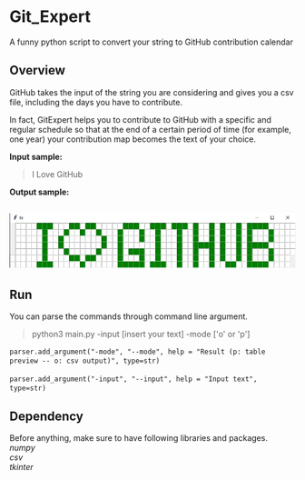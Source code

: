 # Git_Expert
A funny python script to convert your string to GitHub contribution calendar
## Overview

GitHub takes the input of the string you are considering and gives you a csv file, including the days you have to contribute. 

In fact, GitExpert helps you to contribute to GitHub with a specific and regular schedule so that at the end of a certain period of time (for example, one year) your contribution map becomes the text of your choice.

**Input sample:**

>I Love GitHub

**Output sample:**

![alt text](https://github.com/Amirmoradi94/Git_Expert/blob/main/output.jpg)
---
## Run
You can parse the commands through command line argument.
> python3 main.py -input [insert your text] -mode ['o' or 'p']
```
parser.add_argument("-mode", "--mode", help = "Result (p: table preview -- o: csv output)", type=str)

parser.add_argument("-input", "--input", help = "Input text", type=str)
```

## Dependency
Before anything, make sure to have following libraries and packages.\
*numpy*\
*csv*\
*tkinter*
